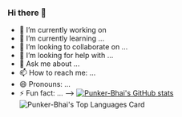 ### Hi there 👋
<!--  <img src="https://github-readme-stats.anuraghazra1.vercel.app/api/top-langs/?username=Punker-Bhai&hide=ruby,perl&hide_border=true" />

-->
- 🔭 I’m currently working on 
- 🌱 I’m currently learning ...
- 👯 I’m looking to collaborate on ...
- 🤔 I’m looking for help with ...
- 💬 Ask me about ...
- 📫 How to reach me: ...
- 😄 Pronouns: ...
- ⚡ Fun fact: ...
-->
[![Punker-Bhai's GitHub stats](https://github-readme-stats.vercel.app/api?username=Punker-Bhai)](https://github.com/Punker-Bhai/github-readme-stats)
![Punker-Bhai's Top Languages Card](https://github-readme-stats.vercel.app/api/top-langs/?username=Punker-Bhai&layout=compact)
